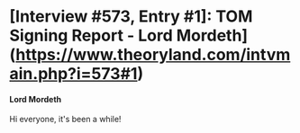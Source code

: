 # [Interview #573, Entry #1]: TOM Signing Report - Lord Mordeth](https://www.theoryland.com/intvmain.php?i=573#1)

#### Lord Mordeth

Hi everyone, it's been a while!

